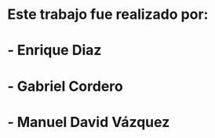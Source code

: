 # Este trabajo fue realizado por:
#   - Enrique Diaz
#   - Gabriel Cordero
#   - Manuel David Vázquez
